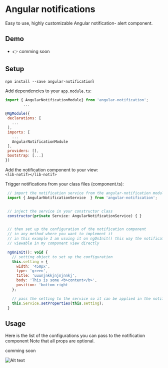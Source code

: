 # Angular  notifications

Easy to use, highly customizable Angular notification- alert  component.

## Demo

- 👉 comming soon 

## Setup

`npm install --save angular-notification`\

Add dependencies to your `app.module.ts`:

 ```js
import { AngularNotificationModule} from 'angular-notification';
         ...

@NgModule({
  declarations: [
    ...
  ],
  imports: [
    ...
    AngularNotificationModule
  ],
  providers: [],
  bootstrap: [...]
})

```

Add the notification component to your view:\
`<lib-notif></lib-notif>`

Trigger notifications from your class files (component.ts):

 ```js
  // import the notification service from the angular-notification module
  import { AngularNotificationService  } from 'angular-notification';


  // inject the service in your constructor class
  constructor(private Service: AngularNotificationService) { }


  // then set up the configuration of the notification component
  // in any method where you want to implement it
  // in this example I am usuing it on ngOnInit() this way the notification will be
  // viewable in my component view directly

  ngOnInit(): void {
    // setting object to set up the configuration
    this.setting = {
      width: '450px',
      type: 'green',
      title: 'uuunjnkkjnjnjnnkj',
      body: 'This is some <b>content</b>',
      position: 'bottom right
    };

    // pass the setting to the service so it can be applied in the notification component. 
    this.Service.setProperties(this.setting);
  }
  ```

## Usage

Here is the list of the configurations you can pass to the notification component
Note that all props are optional.

comming soon 


![Alt text](https://user-images.githubusercontent.com/1577802/36840220-21beb89c-1d3c-11e8-98a4-45fc334842cf.png)